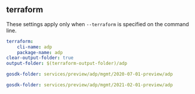 
## terraform

These settings apply only when `--terraform` is specified on the command line.

``` yaml $(terraform)
terraform:
    cli-name: adp
    package-name: adp
clear-output-folder: true
output-folder: $(terraform-output-folder)/adp
```

``` yaml $(tag) == 'package-2020-07-01-preview' && $(terraform)
gosdk-folder: services/preview/adp/mgmt/2020-07-01-preview/adp
```

``` yaml $(tag) == 'package-2021-02-01-preview' && $(terraform)
gosdk-folder: services/preview/adp/mgmt/2021-02-01-preview/adp
```